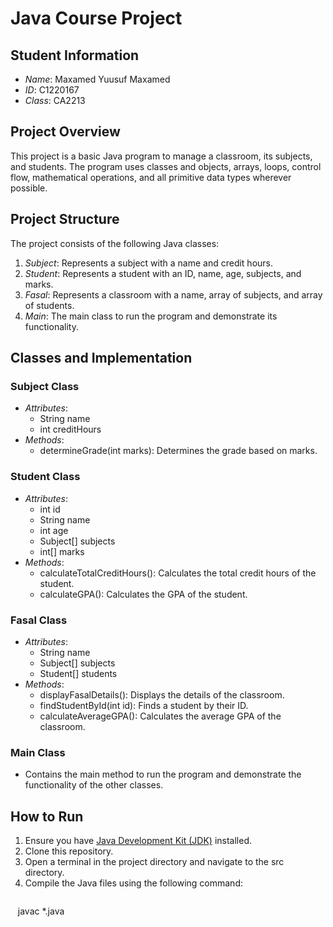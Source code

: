 # Java Course Project

## Student Information
- *Name*: Maxamed Yuusuf Maxamed
- *ID*: C1220167
- *Class*: CA2213

## Project Overview
This project is a basic Java program to manage a classroom, its subjects, and students. The program uses classes and objects, arrays, loops, control flow, mathematical operations, and all primitive data types wherever possible.

## Project Structure
The project consists of the following Java classes:
1. *Subject*: Represents a subject with a name and credit hours.
2. *Student*: Represents a student with an ID, name, age, subjects, and marks.
3. *Fasal*: Represents a classroom with a name, array of subjects, and array of students.
4. *Main*: The main class to run the program and demonstrate its functionality.

## Classes and Implementation

### Subject Class
- *Attributes*: 
  - String name
  - int creditHours
- *Methods*:
  - determineGrade(int marks): Determines the grade based on marks.

### Student Class
- *Attributes*: 
  - int id
  - String name
  - int age
  - Subject[] subjects
  - int[] marks
- *Methods*:
  - calculateTotalCreditHours(): Calculates the total credit hours of the student.
  - calculateGPA(): Calculates the GPA of the student.

### Fasal Class
- *Attributes*: 
  - String name
  - Subject[] subjects
  - Student[] students
- *Methods*:
  - displayFasalDetails(): Displays the details of the classroom.
  - findStudentById(int id): Finds a student by their ID.
  - calculateAverageGPA(): Calculates the average GPA of the classroom.

### Main Class
- Contains the main method to run the program and demonstrate the functionality of the other classes.

## How to Run
1. Ensure you have [Java Development Kit (JDK)](https://www.oracle.com/java/technologies/javase-jdk11-downloads.html) installed.
2. Clone this repository.
3. Open a terminal in the project directory and navigate to the src directory.
4. Compile the Java files using the following command:
   ```sh
   javac *.java

